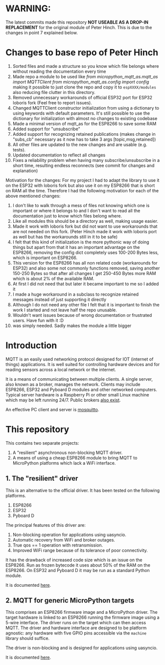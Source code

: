 # WARNING: 
The latest commits made this repository <b>NOT USEABLE AS A DROP-IN REPLACEMENT</b> for the original module of Peter Hinch.
This is due to the changes in point 7 explained below.

# Changes to base repo of Peter Hinch

1. Sorted files and made a structure so you know which file belongs where without reading the documentation every time
2. Made repo a module to be used like 
*from micropython_mqtt_as.mqtt_as import MQTTClient
from micropython_mqtt_as.config import config*
making it possible to just clone the repo and copy it to `espXXXX/modules` also reducing file clutter in this directory.
3. Removed unnecessary workarounds of official ESP32 port for ESP32 loboris fork (Feel free to report issues).
4. Changed MQTTClient constructor initialization from using a dictionary to using keywords with default parameters. It's still possible to use the dictionary for initialization with almost no changes to existing codebase
5. Made a minimal version of mqtt_as for the ESP8266 to save some RAM
6. Added support for "unsubscribe"
7. Added support for recognizing retained publications (makes change in "subs_cb" necessary as it now has to take 3 args [topic,msg,retained])
8. All other files are updated to the new changes and are usable (e.g. tests).
9. Updated documentation to reflect all changes
10. Fixes a reliability problem when having many subscribe/unsubscribe in a short time, resulting endless reconnects (see commit for changes and explanation)

Motivation for the changes:
For my project I had to adapt the library to use it on the ESP32 with loboris fork but also use it on my ESP8266 that is short on RAM all the time.
Therefore I had the following motivation for each of the above mentioned changes:
1. I don't like to walk through a mess of files not knowing which one is important or where it belongs to and I don't want to read all the documentation just to know which files belong where.
2. Like all modules this should be a directory as well, making usage easier.
3. Made it work with loboris fork but did not want to use workarounds that are not needed on this fork. (Peter Hinch made it work with loboris port as well but has the workarounds still in it to be safe)
4. I felt that this kind of initialization is the more pythonic way of doing things but apart from that it has an important advantage on the ESP8266, removing the config dict completely uses 100-200 Bytes less, which is important on ESP8266.
5. This version for the ESP8266 has all non related code (workarounds for ESP32) and also some not commonly functions removed, saving another 150-250 Bytes so that after all changes I get 250-450 Bytes more RAM which is about 2% of the available RAM.
6. At first I did not need that but later it became important to me so I added it
7. I made a huge workaround in a subclass to recognize retained messages instead of just supporting it directly
8. Although I do not need any other file I felt that it is important to finish the work I started and not leave half the repo unusable.
9. Wouldn't want issues because of wrong documentation or frustrated users. Have fun with it :D
10. was simply needed. Sadly makes the module a little bigger


# Introduction

MQTT is an easily used networking protocol designed for IOT (internet of
things) applications. It is well suited for controlling hardware devices and
for reading sensors across a local network or the internet.

It is a means of communicating between multiple clients. A single server, also
known as a broker, manages the network. Clients may include ESP8266, ESP32 and
Pyboard D modules and other networked computers. Typical server hardware is a
Raspberry Pi or other small Linux machine which may be left running 24/7.
Public brokers
[also exist](https://github.com/mqtt/mqtt.github.io/wiki/public_brokers).

An effective PC client and server is [mosquitto](https://mosquitto.org/).

# This repository

This contains two separate projects:  
 1. A "resilient" asynchronous non-blocking MQTT driver.
 2. A means of using a cheap ESP8266 module to bring MQTT to MicroPython
 platforms which lack a WiFi interface.

## 1. The "resilient" driver

This is an alternative to the official driver. It has been tested on the
following platforms.
 1. ESP8266
 2. ESP32
 3. Pyboard D

The principal features of this driver are:  
 1. Non-blocking operation for applications using uasyncio.
 2. Automatic recovery from WiFi and broker outages.
 3. True qos == 1 operation with retransmission.
 4. Improved WiFi range because of its tolerance of poor connectivity.

It has the drawback of increased code size which is an issue on the ESP8266.
Run as frozen bytecode it uses about 50% of the RAM on the ESP8266. On ESP32
and Pyboard D it may be run as a standard Python module.

It is documented [here](./README_mqtt_as.md).

## 2. MQTT for generic MicroPython targets

This comprises an ESP8266 firmware image and a MicroPython driver. The target
hardware is linked to an ESP8266 running the firmware image using a 5-wire
interface. The driver runs on the target which can then access MQTT. The driver
and hardware interface are designed to be platform agnostic: any hardware with
five GPIO pins accessible via the `machine` library should suffice.

The driver is non-blocking and is designed for applications using uasyncio.

It is documented [here](./remote_mqtt/NO_NET.md).
